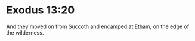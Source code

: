 # Exodus 13:20

And they moved on from Succoth and encamped at Etham, on the edge of the wilderness.
